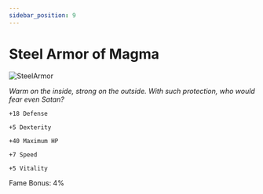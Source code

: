 ```yaml
---
sidebar_position: 9
---
```


# Steel Armor of Magma

![SteelArmor](http://i.imgur.com/2E4LunN.png)

<i>Warm on the inside, strong on the outside. With such protection, who would fear even Satan?</i>

    +18 Defense
    
    +5 Dexterity
    
    +40 Maximum HP
    
    +7 Speed
    
    +5 Vitality
    
Fame Bonus: 4%

